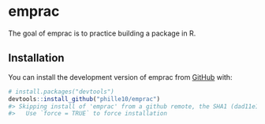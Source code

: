 
<!-- README.md is generated from README.Rmd. Please edit that file -->

# emprac

<!-- badges: start -->
<!-- badges: end -->

The goal of emprac is to practice building a package in R.

## Installation

You can install the development version of emprac from
[GitHub](https://github.com/) with:

``` r
# install.packages("devtools")
devtools::install_github("phille10/emprac")
#> Skipping install of 'emprac' from a github remote, the SHA1 (dad11e12) has not changed since last install.
#>   Use `force = TRUE` to force installation
```
